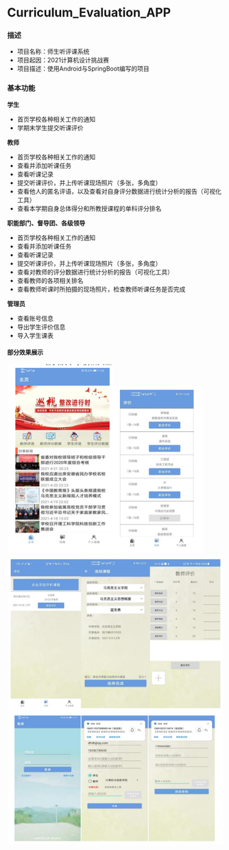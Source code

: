 # Curriculum_Evaluation_APP
### 描述

* 项目名称：师生听评课系统
* 项目起因：2021计算机设计挑战赛
* 项目描述：使用Android与SpringBoot编写的项目

### 基本功能

**学生** 

* 首页学校各种相关工作的通知
* 学期末学生提交听课评价 

**教师**

* 首页学校各种相关工作的通知
* 查看并添加听课任务
* 查看听课记录
* 提交听课评价，并上传听课现场照片（多张，多角度）
* 查看他人的匿名评语，以及查看对自身评分数据进行统计分析的报告（可视化工具）
* 查看本学期自身总体得分和所教授课程的单科评分排名 

**职能部门、督导团、各级领导**

* 首页学校各种相关工作的通知 
* 查看并添加听课任务
* 查看听课记录 
* 提交听课评价，并上传听课现场照片（多张，多角度）
* 查看对教师的评分数据进行统计分析的报告（可视化工具）
* 查看教师的各项相关排名
* 查看教师听课时所拍摄的现场照片，检查教师听课任务是否完成 

**管理员**

* 查看账号信息 
* 导出学生评价信息
* 导入学生课表

#### 部分效果展示

![2](images/2.png)![4](images/4.png)![3](images/3.png)![1](images/1.png)